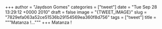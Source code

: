 
+++
author = "Jaydson Gomes"
categories = ["tweet"]
date = "Tue Sep 28 13:29:12 +0000 2010"
draft = false
image = "{TWEET_IMAGE}"
slug = "7829efa063a52ce51536b29154569ea360f8d756"
tags = ["tweet"]
title = """Matanza !..."""
+++
Matanza !
